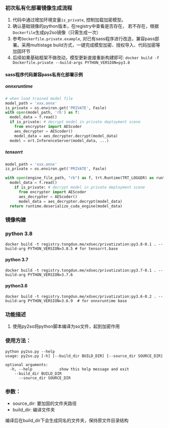 ### 初次私有化部署镜像生成流程
1. 代码中通过增加环境变量`is_private`, 控制加载加密模型。
2. 确认基础镜像的python版本，在registry中查看是否存在， 若不存在，根据`Dockerfile`生成py2so镜像（只需生成一次）
3. 参考`Dockerfile.private.example`, 对已有sass程序进行改造，兼容pass部署。采用multistage build方式，一键完成模型加密、授权导入、代码加密等加固环节
4. 后续如果基础框架不做改动，模型更新直接重新构建即可:  `docker build -f Dockerfile.private --build-args PYTHON_VERSION=py3.8`

#### sass程序代码兼容pass私有化部署示例
##### onnxruntime
```python
# when load trained model file
model_path = 'xxx.onnx' 
is_private = os.environ.get('PRIVATE', Fasle)
with open(model_path, 'rb') as f:
  model_data = f.read()
  if is_private: # decrypt model in private deployment scene
    from encrypter import AEScoder
    aes_decrypter = AEScoder()
    model_data = aes_decrypter.decrypt(model_data)
  model = ort.InferenceServer(model_data, ...)
```
##### tensorrt
```python
model_path = 'xxx.onnx' 
is_private = os.environ.get('PRIVATE', Fasle)

with open(engine_file_path, "rb") as f, trt.Runtime(TRT_LOGGER) as runtime:
  model_data = f.read()
    if is_private: # decrypt model in private deployment scene
      from encrypter import AEScoder
      aes_decrypter = AEScoder()
      model_data = aes_decrypter.decrypt(model_data)
  return runtime.deserialize_cuda_engine(model_data)
```

### 镜像构建
### python 3.8
```shell
docker build -t registry.tongdun.me/xdsec/privatization:py3.8-0.1 . --build-arg PYTHON_VERSION=3.8.5 # for tensorrt.base
```
#### python 3.7
```shell
docker build -t registry.tongdun.me/xdsec/privatization:py3.7-0.1 . --build-arg PYTHON_VERSION=3.7.6
```
#### python3.6
```shell
docker build -t registry.tongdun.me/xdsec/privatization:py3.6-0.2 . --build-arg PYTHON_VERSION=3.6.9  # for onnxruntime base
```

### 功能描述
1. 使用py2so将python脚本编译为so文件，起到加密作用


### 使用方法：
```shell
python py2so.py --help
usage: py2so.py [-h] [--build_dir BUILD_DIR] [--source_dir SOURCE_DIR]

optional arguments:
  -h, --help            show this help message and exit
    --build_dir BUILD_DIR
      --source_dir SOURCE_DIR
```

### 参数：
- source_dir: 要加固的文件夹路径
- build_dir: 编译文件夹

编译后在build_dir下会生成同名的文件夹，保持原文件目录结构
